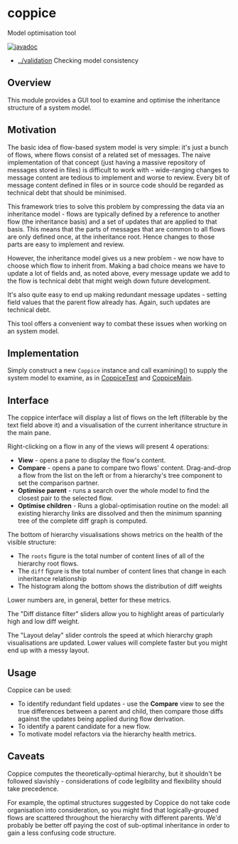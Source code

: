 
<!-- title start -->

# coppice

Model optimisation tool

[![javadoc](https://javadoc.io/badge2/com.mastercard.test.flow/coppice/javadoc.svg)](https://javadoc.io/doc/com.mastercard.test.flow/coppice)

 * [../validation](..) Checking model consistency

<!-- title end -->

## Overview

This module provides a GUI tool to examine and optimise the inheritance structure of a system model.

## Motivation

The basic idea of flow-based system model is very simple: it's just a bunch of flows, where flows consist of a related set of messages. The naive implementation of that concept (just having a massive repository of messages stored in files) is difficult to work with - wide-ranging changes to message content are tedious to implement and worse to review. Every bit of message content defined in files or in source code should be regarded as technical debt that should be minimised.

This framework tries to solve this problem by compressing the data via an inheritance model - flows are typically defined by a reference to another flow (the inheritance basis) and a set of updates that are applied to that basis. This means that the parts of messages that are common to all flows are only defined once, at the inheritance root. Hence changes to those parts are easy to implement and review.

However, the inheritance model gives us a new problem - we now have to choose which flow to inherit from. Making a bad choice means we have to update a lot of fields and, as noted above, every message update we add to the flow is technical debt that might weigh down future development.

It's also quite easy to end up making redundant message updates - setting field values that the parent flow already has. Again, such updates are technical debt.

This tool offers a convenient way to combat these issues when working on an system model.

## Implementation

Simply construct a new `Coppice` instance and call examining() to supply the system model to examine, as in [CoppiceTest][CoppiceTest] and [CoppiceMain][CoppiceMain].

<!-- code_link_start -->

[CoppiceTest]: src/test/java/com/mastercard/test/flow/validation/coppice/CoppiceTest.java
[CoppiceMain]: ../../example/app-model/src/test/java/com/mastercard/test/flow/example/app/model/CoppiceMain.java

<!-- code_link_end -->

## Interface

The coppice interface will display a list of flows on the left (filterable by the text field above it) and a visualisation of the current inheritance structure in the main pane.

Right-clicking on a flow in any of the views will present 4 operations:

 * **View** - opens a pane to display the flow's content.
 * **Compare** - opens a pane to compare two flows' content. Drag-and-drop a flow from the list on the left or from a hierarchy's tree component to set the comparison partner.
 * **Optimise parent** - runs a search over the whole model to find the closest pair to the selected flow.
 * **Optimise children** - Runs a global-optimisation routine on the model: all existing hierarchy links are dissolved and then the minimum spanning tree of the complete diff graph is computed.

The bottom of hierarchy visualisations shows metrics on the health of the visible structure:
 * The `roots` figure is the total number of content lines of all of the hierarchy root flows.
 * The `diff` figure is the total number of content lines that change in each inheritance relationship
 * The histogram along the bottom shows the distribution of diff weights

Lower numbers are, in general, better for these metrics.

The "Diff distance filter" sliders allow you to highlight areas of particularly high and low diff weight.

The "Layout delay" slider controls the speed at which hierarchy graph visualisations are updated. Lower values will complete faster but you might end up with a messy layout.

## Usage

Coppice can be used:
 * To identify redundant field updates - use the **Compare** view to see the true differences between a parent and child, then compare those diffs against the updates being applied during flow derivation.
 * To identify a parent candidate for a new flow.
 * To motivate model refactors via the hierarchy health metrics.
 
## Caveats

Coppice computes the theoretically-optimal hierarchy, but it shouldn't be followed slavishly - considerations of code legibility and flexibility should take precedence.

For example, the optimal structures suggested by Coppice do not take code organisation into consideration, so you might find that logically-grouped flows are scattered throughout the hierarchy with different parents. We'd probably be better off paying the cost of sub-optimal inheritance in order to gain a less confusing code structure.
